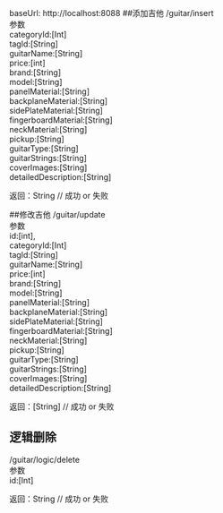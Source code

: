 baseUrl: http://localhost:8088
##添加吉他
/guitar/insert   
参数   
categoryId:[Int]   
tagId:[String]       
guitarName:[String]     
price:[int]   
brand:[String]   
model:[String]   
panelMaterial:[String]   
backplaneMaterial:[String]   
sidePlateMaterial:[String]   
fingerboardMaterial:[String]   
neckMaterial:[String]   
pickup:[String]   
guitarType:[String]  
guitarStrings:[String]    
coverImages:[String]   
detailedDescription:[String]


返回：String // 成功 or 失败

##修改吉他
/guitar/update   
参数   
id:[int],  
categoryId:[Int]   
tagId:[String]     
guitarName:[String]   
price:[int]   
brand:[String]   
model:[String]   
panelMaterial:[String]   
backplaneMaterial:[String]   
sidePlateMaterial:[String]   
fingerboardMaterial:[String]   
neckMaterial:[String]   
pickup:[String]   
guitarType:[String]   
guitarStrings:[String]   
coverImages:[String]   
detailedDescription:[String]

返回：[String] // 成功 or 失败
## 逻辑删除
/guitar/logic/delete   
参数   
id:[Int]   

返回：String // 成功 or 失败
